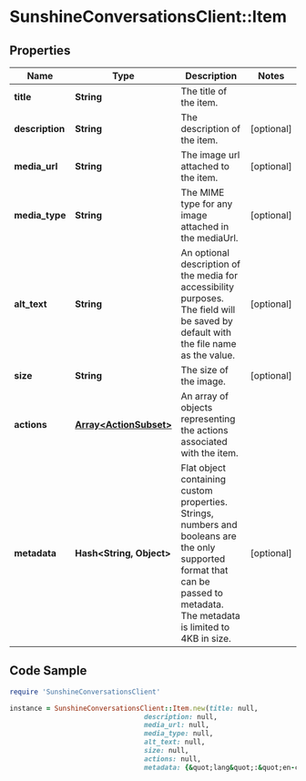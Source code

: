 # SunshineConversationsClient::Item

## Properties

Name | Type | Description | Notes
------------ | ------------- | ------------- | -------------
**title** | **String** | The title of the item. | 
**description** | **String** | The description of the item. | [optional] 
**media_url** | **String** | The image url attached to the item. | [optional] 
**media_type** | **String** | The MIME type for any image attached in the mediaUrl. | [optional] 
**alt_text** | **String** | An optional description of the media for accessibility purposes. The field will be saved by default with the file name as the value. | [optional] 
**size** | **String** | The size of the image. | [optional] 
**actions** | [**Array&lt;ActionSubset&gt;**](ActionSubset.md) | An array of objects representing the actions associated with the item. | 
**metadata** | **Hash&lt;String, Object&gt;** | Flat object containing custom properties. Strings, numbers and booleans  are the only supported format that can be passed to metadata. The metadata is limited to 4KB in size.  | [optional] 

## Code Sample

```ruby
require 'SunshineConversationsClient'

instance = SunshineConversationsClient::Item.new(title: null,
                                 description: null,
                                 media_url: null,
                                 media_type: null,
                                 alt_text: null,
                                 size: null,
                                 actions: null,
                                 metadata: {&quot;lang&quot;:&quot;en-ca&quot;})
```


